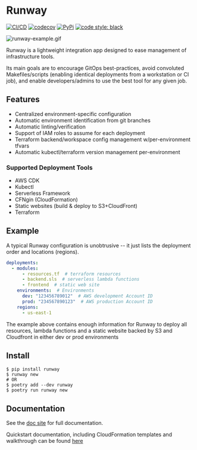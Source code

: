 # Runway

[![CI/CD](https://github.com/rackspace/runway/workflows/CI/CD/badge.svg?branch=master)](https://github.com/rackspace/runway/actions?query=workflow%3ACI%2FCD)
[![codecov](https://codecov.io/gh/onicagroup/runway/branch/master/graph/badge.svg?token=Ku28I0RY80)](https://codecov.io/gh/onicagroup/runway)
[![PyPi](https://img.shields.io/pypi/v/runway?style=flat)](https://pypi.org/project/runway/)
[![code style: black](https://img.shields.io/badge/code%20style-black-000000.svg?style=flat)](https://github.com/psf/black)

![runway-example.gif](https://raw.githubusercontent.com/rackspace/runway/master/docs/source/images/runway-example.gif)

Runway is a lightweight integration app designed to ease management of infrastructure tools.

Its main goals are to encourage GitOps best-practices, avoid convoluted Makefiles/scripts (enabling identical deployments from a workstation or CI job), and enable developers/admins to use the best tool for any given job.

## Features

- Centralized environment-specific configuration
- Automatic environment identification from git branches
- Automatic linting/verification
- Support of IAM roles to assume for each deployment
- Terraform backend/workspace config management w/per-environment tfvars
- Automatic kubectl/terraform version management per-environment

### Supported Deployment Tools

- AWS CDK
- Kubectl
- Serverless Framework
- CFNgin (CloudFormation)
- Static websites (build & deploy to S3+CloudFront)
- Terraform

## Example

A typical Runway configuration is unobtrusive -- it just lists the deployment order and locations (regions).

```yml
deployments:
  - modules:
      - resources.tf  # terraform resources
      - backend.sls  # serverless lambda functions
      - frontend  # static web site
    environments:  # Environments
      dev: "123456789012"  # AWS development Account ID
      prod: "234567890123"  # AWS production Account ID
    regions:
      - us-east-1
```

The example above contains enough information for Runway to deploy all resources, lambda functions and a static website backed by S3 and Cloudfront in either dev or prod environments

## Install

```shell
$ pip install runway
$ runway new
# OR
$ poetry add --dev runway
$ poetry run runway new
```

## Documentation

See the [doc site](https://runway.readthedocs.io) for full documentation.

Quickstart documentation, including CloudFormation templates and walkthrough can be found [here](https://runway.readthedocs.io/page/quickstart/index.html)
